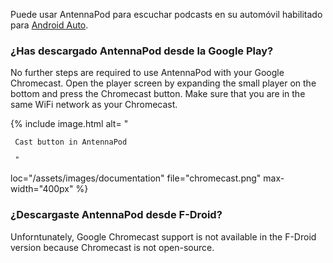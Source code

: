 Puede usar AntennaPod para escuchar podcasts en su automóvil habilitado para [Android Auto](https://www.android.com/auto/).

### ¿Has descargado AntennaPod desde la **Google Play**?

No further steps are required to use AntennaPod with your Google Chromecast. Open the player screen by expanding the small player on the bottom and press the Chromecast button. Make sure that you are in the same WiFi network as your Chromecast.

{% include image.html alt= "

     Cast button in AntennaPod

     "

loc="/assets/images/documentation" file="chromecast.png" max-width="400px" %}

### ¿Descargaste AntennaPod desde **F-Droid**?

Unforntunately, Google Chromecast support is not available in the F-Droid version because Chromecast is not open-source.
